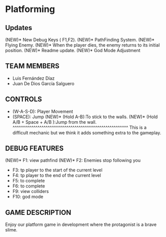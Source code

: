 # Platforming

## Updates
(NEW)* New Debug Keys ( F1,F2).
(NEW)* PathFinding System.
(NEW)* Flying Enemy.
(NEW)* When the player dies, the enemy returns to its initial position.
(NEW)* Readme update.
(NEW)* God Mode Adjustment

## TEAM MEMBERS

* Luis Fernández Díaz
* Juan De Dios García Salguero

## CONTROLS

* (W-A-S-D): Player Movement
* (SPACE): Jump
(NEW)* (Hold A-B):To stick to the walls.
(NEW)* (Hold A/B + Space + A/B ):Jump from the wall.
^^^^^^^^^^^^^^^^^^^^^^^^^^^^^^^^^^^^^^^^^^^^^^^^^^^^^^^^
This is a difficult mechanic but we think it adds something extra to the gameplay.


## DEBUG FEATURES
(NEW)* F1: view pathfind
(NEW)* F2: Enemies stop following you
* F3: tp player to the start of the current level
* F4: tp player to the end of the current level
* F5: to complete
* F6: to complete
* F9: view colliders
* F10: god mode

## GAME DESCRIPTION

Enjoy our platform game in development where the protagonist is a brave slime.




